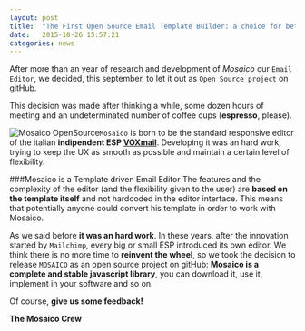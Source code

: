 ```yaml
---
layout: post
title:  "The First Open Source Email Template Builder: a choice for better Email Marketing"
date:   2015-10-26 15:57:21
categories: news
---
```

After more than an year of research and development of *Mosaico* our `Email Editor`, we decided, this september, to let it out as `Open Source project` on gitHub.

This decision was made after thinking a while, some dozen hours of meeting and an undeterminated number of coffee cups (**espresso**, please).

![Mosaico OpenSource](https://raw.githubusercontent.com/voidlabs/mosaico.io/gh-pages/assets/images/mosaico_open_source.jpg)`Mosaico` is born to be the standard responsive editor of the italian **indipendent ESP [VOXmail](http://www.voxmail.it)**. Developing it was an hard work, trying to keep the UX as smooth as possible and maintain a certain level of flexibility.

###Mosaico is a Template driven Email Editor
The features and the complexity of the editor (and the flexibility given to the user) are **based on the template itself** and not hardcoded in the editor interface.
This means that potentially anyone could convert his template in order to work with Mosaico.
<!--more-->

As we said before **it was an hard work**. In these years, after the innovation started by `Mailchimp`, every big or small ESP introduced its own editor. We think there is no more time to **reinvent the wheel**, so we took the decision to release `MOSAICO` as an open source project on gitHub: **Mosaico is a complete and stable javascript library**, you can download it, use it, implement in your software and so on.

Of course, **give us some feedback!**

**The Mosaico Crew**
